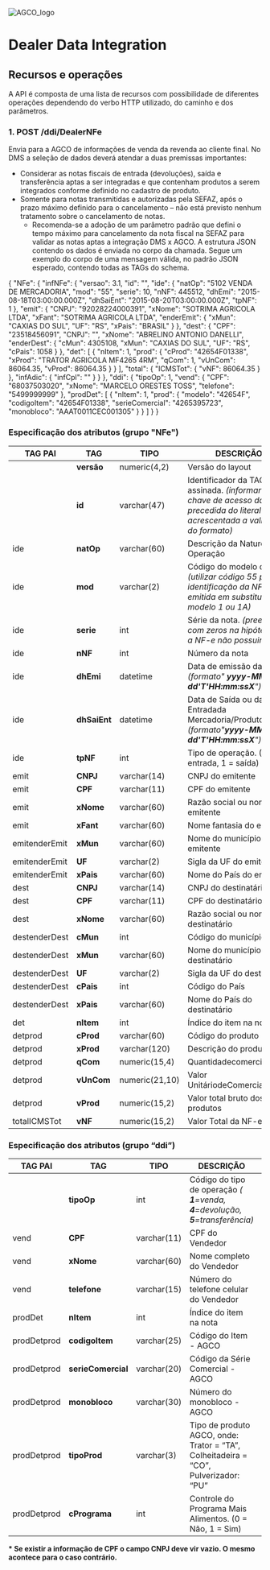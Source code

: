 ![AGCO_logo](http://www.agco.com.br/content/agcocorp/pt_BR/_jcr_content/footermainparsys/footer/footerlogoimage.img.png/1485893878104.png)
# Dealer Data Integration

## Recursos e operações
A API é composta de uma lista de recursos com possibilidade de diferentes operações dependendo do verbo HTTP utilizado, do caminho e dos parâmetros.

### 1. POST /ddi/DealerNFe
Envia para a AGCO de informações de venda da revenda ao cliente final. 
No DMS a seleção de dados deverá atendar a duas premissas importantes:
-	Considerar as notas fiscais de entrada (devoluções), saída e transferência aptas a ser integradas e que contenham produtos a serem integrados conforme definido no cadastro de produto.
-	Somente para notas transmitidas e autorizadas pela SEFAZ, após o prazo máximo definido para o cancelamento – não está previsto nenhum tratamento sobre o cancelamento de notas.
    -	Recomenda-se a adoção de um parâmetro padrão que defini o tempo máximo para cancelamento da nota fiscal na SEFAZ para validar as notas aptas a integração DMS x AGCO.
A estrutura JSON contendo os dados é enviada no corpo da chamada.
Segue um exemplo do corpo de uma mensagem válida, no padrão JSON esperado, contendo todas as TAGs do schema.

{
 "NFe": {
     "infNFe": {
     "versao": 3.1,
     "id": "",
     "ide": {
       "natOp": "5102 VENDA DE MERCADORIA",
       "mod": "55",
       "serie": 10,
       "nNF": 445512,
       "dhEmi": "2015-08-18T03:00:00.000Z",
       "dhSaiEnt": "2015-08-20T03:00:00.000Z",
       "tpNF": 1
     },
     "emit": {
       "CNPJ": "92028224000391",
       "xNome": "SOTRIMA AGRICOLA LTDA",
       "xFant": "SOTRIMA AGRICOLA LTDA",
       "enderEmit": {
         "xMun": "CAXIAS DO SUL",
         "UF": "RS",
         "xPais": "BRASIL"
       }
     },
     "dest": {
       "CPF": "23518456091",
       "CNPJ": "",
       "xNome": "ABRELINO ANTONIO DANELLI",
       "enderDest": {
         "cMun": 4305108,
         "xMun": "CAXIAS DO SUL",
         "UF": "RS",
         "cPais": 1058
       }
     },
     "det": [
       {
         "nItem": 1,
         "prod": {
           "cProd": "42654F01338",
           "xProd": "TRATOR AGRICOLA MF4265 4RM",
           "qCom": 1,
           "vUnCom": 86064.35,
           "vProd": 86064.35
         }
       }
     ],
     "total": {
       "ICMSTot": {
         "vNF": 86064.35
       }
     },
     "infAdic": {
       "infCpl": ""
     }
   }
 },
 "ddi": {
   "tipoOp": 1,
   "vend": {
     "CPF": "68037503020",
     "xNome": "MARCELO ORESTES TOSS",
     "telefone": "5499999999"
   },
   "prodDet": [
     {
       "nItem": 1,
       "prod": {
         "modelo": "42654F",
         "codigoItem": "42654F01338",
         "serieComercial": "4265395723",
         "monobloco": "AAAT0011CEC001305"
       }
     }
   ]
 }
}

### Especificação dos atributos (grupo "NFe")
| TAG PAI | TAG | TIPO | DESCRIÇÃO | OBRIGATÓRIO | EXEMPLO |
| ------- | --- | ---- | --------- | ----------- | ------- |
| | **versão** | numeric(4,2) | Versão do layout | Sim | "versao": 2.00 |
| | **id** | varchar(47) | Identificador da TAG a ser assinada. *(informar a chave de acesso da NF-e precedida do literal ‘NFe’, acrescentada a validação do formato)* | Sim | "Id": " NFe43150395437281000312550030000296371002180066" |
| ide | **natOp** | varchar(60) | Descrição da Natureza da Operação | Sim | “natOp”: “TRANSFERENCIA ENTRE FILIAIS”|
| ide | **mod** | varchar(2) | Código do modelo da nota. *(utilizar código 55 para identificação da NF-e, emitida em substituição ao modelo 1 ou 1A)* | Sim | "mod":"55" |
| ide | **serie** | int | Série da nota. *(preencher com zeros na hipótese de a NF-e não possuir série)* | Sim | "serie": 3 |
| ide | **nNF** | int | Número da nota | Sim | "nNF": 29637 |
| ide | **dhEmi** | datetime | Data de emissão da nota. *(formato" ***yyyy-MM-dd'T'HH:mm:ssX***")* | Sim | "dhEmi": "2015-03-30T03:00:00-03:00" |
| ide | **dhSaiEnt** | datetime | Data de Saída ou da Entradada Mercadoria/Produto. *(formato"***yyyy-MM-dd'T'HH:mm:ssX***")*|
| ide | **tpNF** | int | Tipo de operação. (0 = entrada, 1 = saída) | Sim | "tpNF": 1 |
| emit | **CNPJ** | varchar(14) | CNPJ do emitente | /* | "CNPJ": "95437281000312" |
| emit | **CPF** | varchar(11) | CPF do emitente | /* | "CPF": "29895508087" |
| emit | **xNome** | varchar(60) | Razão social ou nome do emitente | Sim | "xNome": "EXEMPLO EMIT" |
| emit | **xFant** | varchar(60) | Nome fantasia do emitente | Não | "xFant": "EXEMPLO FANT EMIT" |
| emitenderEmit | **xMun** | varchar(60) | Nome do município do emitente | Sim | "xFant": "EXEMPLO FANT EMIT" |
| emitenderEmit | **UF** | varchar(2) | Sigla da UF do emitente | Sim | "UF": "RS" |
| emitenderEmit | **xPais** | varchar(60) | Nome do País do emitente | Não | "xPais": "BRASIL" |
| dest | **CNPJ** | varchar(14) | CNPJ do destinatário | /* | "CNPJ": "95485281000312" |
| dest | **CPF** | varchar(11) | CPF do destinatário | /* | "CPF": "29896908087" |
| dest | **xNome** | varchar(60) | Razão social ou nome do destinatário | Sim | "xNome": "ANTONIO WELTER" |
| destenderDest |	**cMun** | int |	Código do município |	Sim	| "cMun": 4306205 |
| destenderDest | **xMun**	| varchar(60) |	Nome do município do destinatário |	Sim	| "xMun": "CRUZEIRO DO SUL" |
| destenderDest | **UF** |	varchar(2)	| Sigla da UF do destinatário |	Sim	| "UF": "RS" |
| destenderDest | **cPais**	| int	| Código do País |	Não	| "cPais": 1058 |
| destenderDest | **xPais**	| varchar(60)	| Nome do País do destinatário |	Não	| "xPais": "BRASIL" |
| det	| **nItem** |	int	| Índice do item na nota	| Sim	| "nItem": 1 |
| detprod | **cProd**	| varchar(60) |	Código do produto	| Sim	| "cProd": "5650MHCL876/409489" |
| detprod | **xProd** |	varchar(120)	| Descrição do produto |	Sim	| "xProd": "COLHEITADEIRA" |
| detprod | **qCom** |	numeric(15,4)	| Quantidadecomercial |	Sim |	"qCom": 1.0000|
| detprod | **vUnCom** |	numeric(21,10) |	Valor UnitáriodeComercialização |	Sim |	"vUnCom": 287000.00 |
| detprod | **vProd** |	numeric(15,2) |	Valor total bruto dos produtos |	Sim	| "vProd": 287000.00 |
| totalICMSTot |	**vNF** |	numeric(15,2) |	Valor Total da NF-e |	Sim |	"vNF": 287000.00 |

### Especificação dos atributos (grupo “ddi”)
| TAG PAI | TAG | TIPO | DESCRIÇÃO | OBRIGATÓRIO | EXEMPLO |
| ------- | --- | ---- | --------- | ----------- | ------- |
| | **tipoOp** | int | Código do tipo de operação *( ***1***=venda, ***4***=devolução, ***5***=transferência)* | Sim | "tipoOp": 1 |
| vend | **CPF** |	varchar(11) |	CPF do Vendedor |	Não |	"CPF": "29896908085"|
| vend | **xNome** |	varchar(60) |	Nome completo do Vendedor	| Não |	"xNome": "NOME VENDEDOR" |
| vend | **telefone** |	varchar(15) |	Número do telefone celular do Vendedor	| Não |	"telefone": "5199999999" |
| prodDet |	**nItem** |	int	| Índice do item na nota	| Sim |	"nItem": 1 |
| prodDetprod | **codigoItem**	| varchar(25)	| Código do Item - AGCO |	Sim	| "codigoItem": "42754F0913D" |
| prodDetprod | **serieComercial**	| varchar(20) |	Código da Série Comercial - AGCO |	Sim	| "serieComercial": "4275344889" |
| prodDetprod | **monobloco**	| varchar(30) |	Número do monobloco - AGCO |	Não |	"monobloco": " AAAT0012PCC002382" |
| prodDetprod | **tipoProd** |	varchar(3) |	Tipo de produto AGCO, onde: Trator = “TA”, Colheitadeira = “CO”, Pulverizador: “PU” |	Não |	"tipoProd": "TA" |
| prodDetprod | **cPrograma** |	int	| Controle do Programa Mais Alimentos. (0 = Não, 1 = Sim) |	Não |	"cPrograma": 0 |

**\* Se existir a informação de CPF o campo CNPJ deve vir vazio. O mesmo acontece para o caso contrário.**

